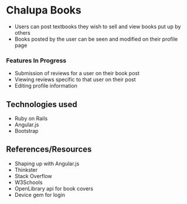 # Chalupa Books
- Users can post textbooks they wish to sell and view books put up by others
- Books posted by the user can be seen and modified on their profile page


### Features In Progress
- Submission of reviews for a user on their book post
- Viewing reviews specific to that user on their post
- Editing profile information


## Technologies used
- Ruby on Rails
- Angular.js
- Bootstrap


## References/Resources
- Shaping up with Angular.js
- Thinkster
- Stack Overflow
- W3Schools
- OpenLibrary api for book covers
- Device gem for login
